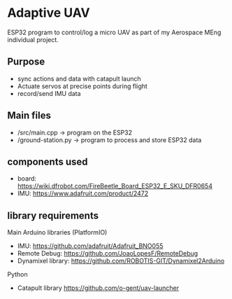 # Adaptive UAV

ESP32 program to control/log a micro UAV as part of my Aerospace MEng individual project.


## Purpose
- sync actions and data with catapult launch 
- Actuate servos at precise points during flight
- record/send IMU data


## Main files
- /src/main.cpp -> program on the ESP32
- /ground-station.py -> program to process and store ESP32 data


## components used
- board: https://wiki.dfrobot.com/FireBeetle_Board_ESP32_E_SKU_DFR0654
- IMU: https://www.adafruit.com/product/2472


## library requirements
Main Arduino libraries (PlatformIO)
- IMU: https://github.com/adafruit/Adafruit_BNO055
- Remote Debug: https://github.com/JoaoLopesF/RemoteDebug
- Dynamixel library: https://github.com/ROBOTIS-GIT/Dynamixel2Arduino

Python
- Catapult library https://github.com/o-gent/uav-launcher
